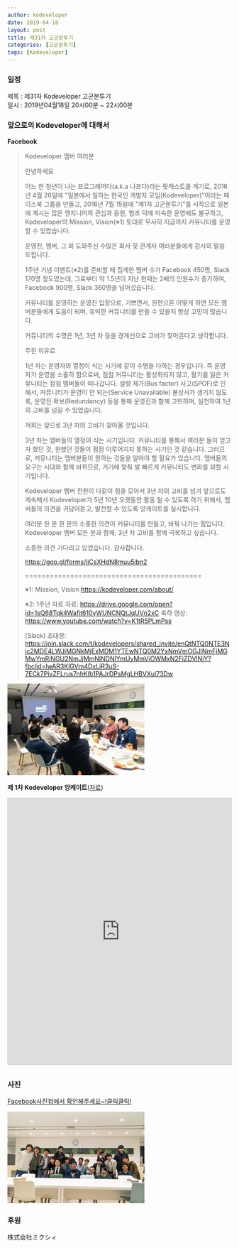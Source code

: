 ```yaml
---
author: kodeveloper
date: 2019-04-18
layout: post
title: 제31차 고군분투기
categories: [고군분투기]
tags: [Kodeveloper]
---
```


### 일정

제목 : 제31차 Kodeveloper 고군분투기  
일시 : 2019년04월18일 20시00분 ~ 22시00분

### 앞으로의 Kodeveloper에 대해서

**Facebook**

>Kodeveloper 멤버 여러분
>
>안녕하세요
>
>어느 한 청년이 나는 프로그래머다(a.k.a 나프다)라는 팟캐스트를 계기로,
>2016년 4월 26일에 "일본에서 일하는 한국인 개발자 모임(Kodeveloper)"이라는 페이스북 그룹을 만들고,
>2016년 7월 15일에 "제1차 고군분투기"를 시작으로 일본에 계시는 많은 엔지니어의 관심과 응원, 협조 덕에
>미숙한 운영에도 불구하고, Kodeveloper의 Mission, Vision(※1) 토대로 무사히 지금까지 커뮤니티를 운영할 수 있었습니다.
>
>운영진, 멤버, 그 외 도와주신 수많은 회사 및 관계자 여러분들에게 감사의 말씀 드립니다.
>
>1주년 기념 이벤트(※2)를 준비할 때 집계한 멤버 수가 Facebook  450명,  Slack 170명 정도였는데,
>그로부터 약 1.5년이 지난 현재는 2배의 인원수가 증가하여,  Facebook  900명, Slack 360명을 넘어섰습니다.
>
>커뮤니티를 운영하는 운영진 입장으로, 기쁘면서, 한편으론 어떻게 하면 모든 멤버분들에게 도움이 되며,
>유익한 커뮤니티를 만들 수 있을지 항상 고민이 많습니다.
>
>커뮤니티의 수명은 1년, 3년 차 등을 경계선으로 고비가 찾아온다고 생각합니다.
>
>주된 이유로
>
>1년 차는 운영자의 열정이 식는 시기에 같이 수명을 다하는 경우입니다.
>즉 운영자가 운영을 소홀히 함으로써, 점점 커뮤니티는 활성화되지 않고, 활기를 잃은 커뮤니티는 점점 멤버들이 떠나갑니다.
>설령 제가(Bus factor) 사고(SPOF)로 인해서, 커뮤니티가 운영이 안 되는(Service Unavailable) 불상사가 생기지 않도록,
>운영진 확보(Redundancy) 등을 통해 운영진과 함께 고민하며, 실천하여 1년의 고비를 넘길 수 있었습니다.
>
>저희는 앞으로 3년 차의 고비가 찾아올 것입니다.
>
>3년 차는 멤버들의 열정이 식는 시기입니다.
>커뮤니티를 통해서 여러분 들이 얻고자 했던 것, 원했던 것들이 점점 이루어지지 못하는 시기인 것 같습니다.
>그러므로, 커뮤니티는 멤버분들이 원하는 것들을 알아야 할 필요가 있습니다.
>멤버들의 요구는 시대와 함께 바뀌므로, 거기에 맞춰 발 빠르게 커뮤니티도 변화를 꾀할 시기입니다.
>
>Kodeveloper 멤버 전원이 다같이 힘을 모아서 3년 차의 고비를 넘겨
>앞으로도 계속해서 Kodeveloper가 5년 10년 오랫동안 활동 될 수 있도록 하기 위해서,
>멤버들의 의견을 귀담아듣고, 발전할 수 있도록 앙케이트를 실시합니다.
>
>여러분 한 분 한 분의 소중한 의견이 커뮤니티를 만들고, 바꿔 나가는 힘입니다.
>Kodeveloper 멤버 모든 분과 함께, 3년 차 고비를 함께 극복하고 싶습니다.
>
>소중한 의견 기다리고 있겠습니다.
>감사합니다.
>
>https://goo.gl/forms/jjCsXHdN8muu5jbn2
>
>===========================================
>
>※1: Mission, Vision
>https://kodeveloper.com/about/
>
>※2: 1주년 자료
>자료: https://drive.google.com/open?id=1sQ68Tqk4Wafit610yWUNCNQtJqUVn2xC
축하 영상: https://www.youtube.com/watch?v=K1tR5PLmPss
>
>[Slack]
>초대장: https://join.slack.com/t/kodevelopers/shared_invite/enQtNTQ0NTE3Njc2MDE4LWJjMGNkMjExMDM1YTEwNTQ0M2YxNmVmOGJlNmFiMGMwYmRiNGU2NmJjMmNlNDNlYmUyMmViOWMxN2FiZDVlNjY?fbclid=IwAR3KlGVm4DxLiR3uS-7ECk7PivZFLrus7nhKlb1PAJrDPsMgLHBVXul73Dw

![](/img/struggle/31/member.jpg)

**제 1차 Kodeveloper 앙케이트**([자료](https://docs.google.com/presentation/d/1iMFMqflwv7xesswpxmsuiENhW0MTi06BVqEihRv5MWY/edit?usp=sharing))

<iframe src="https://docs.google.com/presentation/d/e/2PACX-1vTVbmD8aJNLJpCMLeI-F9-AO9fs6AFyCTg-I8dGYfVAjbdcmWE6wYFIC5JDEQwD279WyF0uijuZ_fEN/embed?start=false&loop=false" width="700" height="600" frameborder="0" marginwidth="0" marginheight="0" scrolling="no" style="border:1px solid #CCC; border-width:1px; margin-bottom:5px; max-width: 100%;" allowfullscreen></iframe>


### 사진

[Facebook사진첩에서 확인해주세요~!클릭클릭!](https://www.facebook.com/media/set/?set=oa.2280563632188369&type=3)

![](/img/struggle/31/everyone.jpg)

### 후원

株式会社ミクシィ
